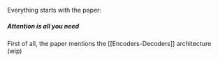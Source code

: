 Everything starts with the paper: 

##### Attention is all you need

First of all, the paper mentions the [[Encoders-Decoders]] architecture (wip)